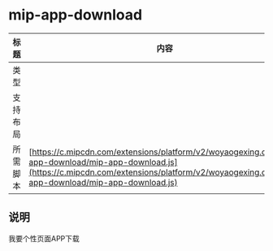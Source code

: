 # mip-app-download

标题|内容
----|----
类型|
支持布局|
所需脚本| [https://c.mipcdn.com/extensions/platform/v2/woyaogexing.com/mip-app-download/mip-app-download.js](https://c.mipcdn.com/extensions/platform/v2/woyaogexing.com/mip-app-download/mip-app-download.js)

## 说明

我要个性页面APP下载